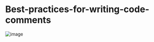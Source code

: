 # Best-practices-for-writing-code-comments
![image](https://user-images.githubusercontent.com/50274053/205894342-ce9a7518-909c-4d73-bf82-45c2f2760c71.png)
